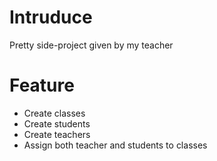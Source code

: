 # Intruduce

Pretty side-project given by my teacher

# Feature
- Create classes
- Create students
- Create teachers
- Assign both teacher and students to classes

